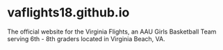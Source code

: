 # vaflights18.github.io
The official website for the Virginia Flights, an AAU Girls Basketball Team serving 6th - 8th graders located in Virginia Beach, VA.
